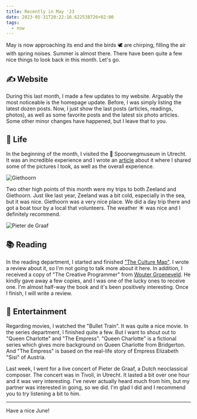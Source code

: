 ```yaml
---
title: Recently in May '23
date: 2023-05-31T20:22:16.622538726+02:00
tags:
  - now
---
```


May is now approaching its end and the birds 🕊️ are chirping, filling the air
with spring noises. Summer is almost there. There have been quite a few nice things
to look back in this month. Let's go.

<!--more-->

## ✍️ Website

During this last month, I made a few updates to my website. Arguably the most
noticeable is the homepage update. Before, I was simply listing the latest
dozen posts. Now, I just show the last posts (articles, readings, photos),
as well as some favorite posts and the latest six photo articles. Some other
minor changes have happened, but I leave that to you.

## 🍄 Life

In the beginning of the month, I visited the 🚆 Spoorwegmuseum in Utrecht. It was
an incredible experience and I wrote an [article](/2023/05/06/visit-to-the-spoorwegmuseum/)
about it where I shared some of the pictures I took, as well as the overall experience.

![Giethoorn](cdn:/63f36b40ba9386905bee4cafc170abc3ac0f333dd8fa5ed494cd59fb45d47353?class=fw)

Two other high points of this month were my trips to both Zeeland and Giethoorn.
Just like last year, Zeeland was a bit cold, especially in the sea, but it was nice.
Giethoorn was a very nice place. We did a day trip there and got a boat tour
by a local that volunteers. The weather ☀️ was nice and I definitely recommend.

![Pieter de Graaf](cdn:/fb960b7933ae2a0f85703d0c3efbed89587e1cc4096f74ef57d856f00fb7ebc3?class=right&caption=false)

## 📚 Reading

In the reading department, I started and finished ["The Culture Map"](/2023/05/21/the-culture-map/).
I wrote a review about it, so I'm not going to talk more about it here. In addition,
I received a copy of "The Creative Programmer" from [Wouter Groeneveld](https://brainbaking.com/).
He kindly gave away a few copies, and I was one of the lucky ones to receive one.
I'm almost half-way the book and it's been positively interesting. Once I finish,
I will write a review.

## 🍿 Entertainment

Regarding movies, I watched the "Bullet Train". It was quite a nice movie. In the series
department, I finished quite a few. But I want to shout out to "Queen Charlotte" and
"The Empress". "Queen Charlotte" is a fictional series which gives more background on
Queen Charlotte from Bridgerton. And "The Empress" is based on the real-life story
of Empress Elizabeth "Sisi" of Austria.

Last week, I went for a live concert of Pieter de Graaf, a Dutch neoclassical composer.
The concert was in Tivoli, in Utrecht. It lasted a bit over one hour and it was very interesting.
I've never actually heard much from him, but my partner was interested in going, so we did.
I'm glad I did and I recommend you to try listening a bit to him.

<hr>

Have a nice June!
